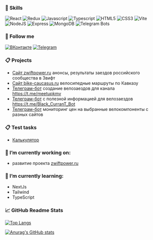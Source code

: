 <!-- ![Header](assets/edgeslime.jpg) -->

### 💼 Skills

![React](https://img.shields.io/badge/React-025985?style=flat&logo=React)
![Redux](https://img.shields.io/badge/Redux-764abc?style=flat&logo=Redux)
![Javascript](https://img.shields.io/badge/Javascript-a7950d?style=flat&logo=javascript)
![Typescript](https://img.shields.io/badge/Typescript-7AB2FF?style=flat&logo=typescript)
![HTML5](https://img.shields.io/badge/HTML5-6b1700?logo=html5)
![CSS3](https://img.shields.io/badge/CSS3-1572B6?logo=css3)
![Vite](https://img.shields.io/badge/Vite-ff9d40?style=flat&logo=Vite)
![NodeJS](https://img.shields.io/badge/NodeJs-5B4638?logo=node.js)
![Express](https://img.shields.io/badge/Express-173B3F?style=flat&logo=express)
![MongoDB](https://img.shields.io/badge/MongoDB-cdffe8?logo=MongoDB)
![Telegram Bots](https://img.shields.io/badge/TelegramBot-126a96?logo=telegram)

### 🤝 Follow me

[![ВКонтакте](https://img.shields.io/badge/ВКонтакте-0077FF?logo=vk)](https://vk.com/cah40yc)
[![Telegram](https://img.shields.io/badge/Telegram-126a96?logo=telegram)](https://t.me/Aleksandr_BV)

### 📋 Projects

- [Сайт zwiftpower.ru](https://zwiftpower.ru/) анонсы, результаты заездов российского сообщества
  в Звифт
- [Сайт bike-caucasus.ru](https://bike-caucasus.ru/) велосипедные маршруты по Кавказу
- [Телеграм-бот](https://t.me/MeetUpBikeBot) создание велозаездов для канала
  https://t.me/meetupkmv
- [Телеграм-бот](https://t.me/Black_CurranT_Bot) с полезной информацией для велозаездов
  https://t.me/Black_CurranT_Bot
- [Телеграм-бот](https://github.com/caH40/botprice) мониторинг цен на выбранные велокомпоненты с
  разных сайтов

### 📋 Test tasks

- [Калькулятор](https://cah40.github.io/Calculator-for-Sendsay/)

### 🔭 I’m currently working on:

- развитие проекта [zwiftpower.ru](https://zwiftpower.ru/)

### 🌱 I’m currently learning:

- NextJs
- Tailwind
- TypeScript



### 📈 GitHub Readme Stats

[![Top Langs](https://github-readme-stats.vercel.app/api/top-langs/?username=caH40&layout=compact&count_private=true&show_icons=true&theme=merko)](https://github.com/anuraghazra/github-readme-stats)

[![Anurag's GitHub stats](https://github-readme-stats.vercel.app/api?username=caH40&count_private=true&show_icons=true&theme=merko)](https://github.com/anuraghazra/github-readme-stats)
